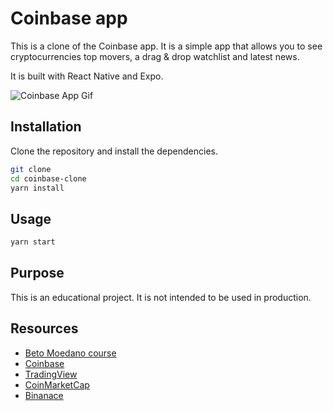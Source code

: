 # Coinbase app

This is a clone of the Coinbase app. It is a simple app that allows you to see cryptocurrencies top movers, a drag & drop watchlist and latest news.

It is built with React Native and Expo.

![Coinbase App Gif](https://media0.giphy.com/media/otZgTATTPz13zf72Y7/giphy.gif?cid=790b761169b11cf0c0a4e11e14add68b2f852a98bd75ef15&rid=giphy.gif&ct=g)

## Installation

Clone the repository and install the dependencies.

```bash
git clone
cd coinbase-clone
yarn install
```

## Usage

```bash
yarn start
```

## Purpose

This is an educational project. It is not intended to be used in production.

## Resources

- [Beto Moedano course](https://codewithbeto.dev/learn)
- [Coinbase](https://www.coinbase.com/)
- [TradingView](https://www.tradingview.com/)
- [CoinMarketCap](https://coinmarketcap.com/)
- [Binanace](https://www.binance.com/en)
